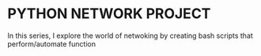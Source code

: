 # PYTHON NETWORK PROJECT
In this series, I explore the world of netwoking by creating bash scripts that perform/automate function

